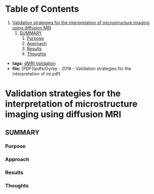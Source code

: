 
# Table of Contents

1.  [Validation strategies for the interpretation of microstructure imaging using diffusion MRI](#Dyrby2018)
    1.  [SUMMARY](#orge729520)
        1.  [Purpose](#orgc129b67)
        2.  [Approach](#org0d1bb8b)
        3.  [Results](#org43655a4)
        4.  [Thoughts](#org968cfbd)

-   **tags:** [dMRI Validation](20201019-dmri_validation.md)
-   **file:** [PDF](pdfs/Dyrby - 2018 - Validation strategies for the interpretation of mi.pdf)


<a id="Dyrby2018"></a>

# Validation strategies for the interpretation of microstructure imaging using diffusion MRI


<a id="orge729520"></a>

## SUMMARY


<a id="orgc129b67"></a>

### Purpose


<a id="org0d1bb8b"></a>

### Approach


<a id="org43655a4"></a>

### Results


<a id="org968cfbd"></a>

### Thoughts

